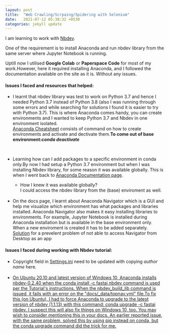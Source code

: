 ```yaml
---
layout: post
title:  "Web Crawling/Scrpaing/Spidering with Selenium"
date:   2021-07-12 05:38:32 +0530
categories: jekyll update
---
```


I am learning to work with [Nbdev](https://nbdev.fast.ai/). 

One of the requirement is to install Anaconda and run nbdev library from the same server where Jupyter Notebook is running.<br> 

Uptill now I utilised <b>Google Colab</b> or <b>Paperspace Code</b> for most of my work.However, here it required installing Anaconda, and I followed the documentation available on the site as it is. Without any issues. 

<h4>Issues I faced and resources that helped: </h4>

<ul>
<li>

I learnt that nbdev library was test to work on Python 3.7 and hence I needed Python 3.7 instead of Python 3.8 (also I was running through some errors and while searching for solutions I found it is easier to try with Python 3.7). This is where Anaconda comes handy, you can create environments and I wanted to keep Python 3.7 and Nbdev in one environment isolated.
<br>
<a href="https://kapeli.com/cheat_sheets/Conda.docset/Contents/Resources/Documents/index">Anaconda Cheatsheet</a> 
consists of command on how to create environments and activate and dectivate them.<b>To come out of base environment:<em>conda deactivate</em></b> </li>
<br>
<li>
Learning how can I add packages to a specific environment in conda only.By now I had setup a Python 3.7 environment but when I was installing Nbdev library, for some reason it was available globally. This is when I went back to <a href="https://docs.anaconda.com/anaconda/">Anaconda Documentation page</a>.
</li>
<ul>
<li>How I knew it was available globally?<br>I could access the nbdev library from the (base) enviroment as well.</li></ul><br>
<li>On the docs page, I learnt about Anaconda Navigator which is a GUI and help me visualize which environment has what packages and libraries installed. Anaconda Navigator also makes it easy installing libraries to environments. For example, Jupyter Notebook is installed during Anaconda installation but is available in the base environment only. When a new enviroment is created it has to be added separately. <a href="source ~/anaconda3/bin/activate root
anaconda-navigator">Solution</a> for a prevelent problem of not able to access Navigator from Desktop as an app  </li>

</ul>  

<h4>Issues I faced during working with Nbdev tutorial:</h4>

<ul>

<li>Copyright field in <a href="https://github.com/fastai/nbdev/blob/master/settings.ini">Settings.ini</a> need to be updated with copying<em> author name</em> here. </li> 
<br>
<li> <a href="https://github.com/fastai/nbdev/issues/451">On Ubuntu 20.10 and latest version of Windows 10, Anaconda installs nbdev-0.2.40 when the conda install -c fastai nbdev command is used per the Tutorial's instructions. When the nbdev_build_lib command is issued, it fails with an error on the "docs/_data/topnav.yml" file.To fix this (on Ubuntu), I had to force Anaconda to upgrade to the latest version of nbdev (1.1.13) with this command: conda upgrade -c fastai nbdev. I suspect this will also fix things on Windows 10, too. You may wish to consider mentioning this in your docs. An earlier reported issue, with the same problem, solved this by using pip instead on conda, but the conda upgrade command did the trick for me.</a> </li>

</ul>

